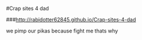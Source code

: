 #Crap sites 4 dad

###http://rabidotter62845.github.io/Crap-sites-4-dad

we pimp our pikas because fight me thats why
